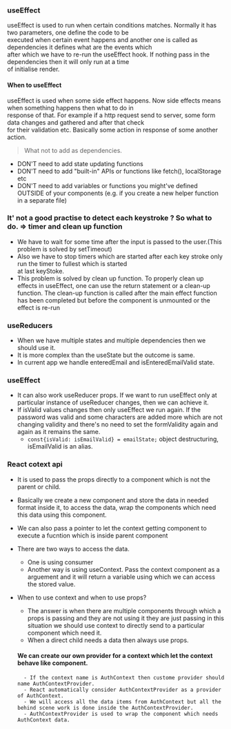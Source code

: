 ### useEffect

useEffect is used to run when certain conditions matches. Normally it has two parameters, one define the code to be  
executed when certain event happens and another one is called as dependencies it defines what are the events which  
after which we have to re-run the useEffect hook. If nothing pass in the dependencies then it will only run at a time  
of initialise render.

#### When to useEffect
useEffect is used when some side effect happens. Now side effects means when something happens then what to do in  
response of that. For example if a http request send to server, some form data changes and gathered and after that check  
for their validation etc. Basically some action in response of some another action.

> What not to add as dependencies.
- DON'T need to add state updating functions 
- DON'T need to add "built-in" APIs or functions like fetch(), localStorage etc 
- DON'T need to add variables or functions you might've defined OUTSIDE of your components (e.g. if you create a new helper function in a separate file)

### It' not a good practise to detect each keystroke ? So what to do. => timer and clean up function
- We have to wait for some time after the input is passed to the user.(This problem is solved by setTimeout)
- Also we have to stop timers which are started after each key stroke only run the timer to fullest which is started  
    at last keyStoke.
- This problem is solved by clean up function. To properly clean up effects in useEffect, one can use the return 
    statement or a clean-up function. The clean-up function is called after the main effect function has been completed but before the component is unmounted or the effect is re-run   

### useReducers 
- When we have multiple states and multiple dependencies then we should use it.
- It is more complex than the useState but the outcome is same.
- In current app we handle enteredEmail and isEnteredEmailValid state.

### useEffect
- It can also work useReducer props. If we want to run useEffect only at particular instance of useReducer changes, then 
    we can achieve it.
- If isValid values changes then only useEffect we run again. If the password was valid and some characters are added more which
    are not changing validity and there's no need to set the formValidity again and again as it remains the same.
    -   ```const{isValid: isEmailValid} = emailState;``` object destructuring, isEmailValid is an alias.

### React cotext api 
- It is used to pass the props directly to a component which is not the parent or child.
- Basically we create a new component and store the data in needed format inside it, to access the data, wrap the components 
    which need this data using this component.
- We can also pass a pointer to let the context getting component to execute a fucntion which is inside parent component

- There are two ways to access the data.
    - One is using consumer
    - Another way is using useContext. Pass the context component as a arguement and it will return a variable using which 
        we can access the stored value.

- When to use context and when to use props? 
    - The answer is when there are multiple components through which a props is passing and they are not using it they are just passing
        in this situation we should use context to directly send to a particular component which need it.
    - When a direct child needs a data then always use props.

    #### We can create our own provider for a context which let the context behave like component.
        - If the context name is AuthContext then custome provider should name AuthContextProvider.
        - React automatically consider AuthContextProvider as a provider of AuthContext.
        - We will access all the data items from AuthContext but all the behind scene work is done inside the AuthContextProvider.
        - AuthContextProvider is used to wrap the component which needs AuthContext data.

    